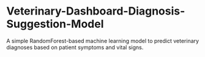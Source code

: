 # Veterinary-Dashboard-Diagnosis-Suggestion-Model
A simple RandomForest-based machine learning model to predict veterinary diagnoses based on patient symptoms and vital signs. 
